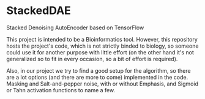 # StackedDAE
Stacked Denoising AutoEncoder based on TensorFlow

This project is intended to be a Bioinformatics tool. However, this repository hosts the project's code, which is not strictly binded to biology, so someone could use it for another purpose with little effort (on the other hand it's not generalized so to fit in every occasion, so a bit of effort is required).

Also, in our project we try to find a good setup for the algorithm, so there are a lot options (and there are more to come) implemented in the code. Masking and Salt-and-pepper noise, with or without Emphasis, and Sigmoid or Tahn activation functions to name a few.

